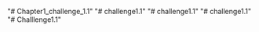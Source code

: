 "# Chapter1_challenge_1.1" 
"# challenge1.1" 
"# challenge1.1" 
"# challenge1.1" 
"# Challlenge1.1" 
